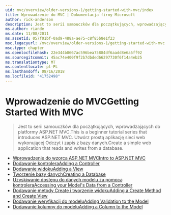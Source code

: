 ```yaml
---
uid: mvc/overview/older-versions-1/getting-started-with-mvc/index
title: Wprowadzenie do MVC | Dokumentacja firmy Microsoft
author: rick-anderson
description: Jest to serii samouczków dla początkujących, wprowadzających do platformy ASP.NET MVC. Utwórz prostą aplikację sieci web wykonującej Odczyt i zapis z bazy danych.
ms.author: riande
ms.date: 11/08/2011
ms.assetid: 057f01bf-0ad9-488a-ae75-c8f85b8e1f23
msc.legacyurl: /mvc/overview/older-versions-1/getting-started-with-mvc
msc.type: chapter
ms.openlocfilehash: 22e344b0667ac596bea75884df6aadd8e6a5ff92
ms.sourcegitcommit: 45ac74e400f9f2b7dbded66297730f6f14a4eb25
ms.translationtype: MT
ms.contentlocale: pl-PL
ms.lasthandoff: 08/16/2018
ms.locfileid: "41752498"
---
```

<a name="getting-started-with-mvc"></a><span data-ttu-id="b6fa7-104">Wprowadzenie do MVC</span><span class="sxs-lookup"><span data-stu-id="b6fa7-104">Getting Started With MVC</span></span>
====================
> <span data-ttu-id="b6fa7-105">Jest to serii samouczków dla początkujących, wprowadzających do platformy ASP.NET MVC.</span><span class="sxs-lookup"><span data-stu-id="b6fa7-105">This is a beginner tutorial series that introduces ASP.NET MVC.</span></span> <span data-ttu-id="b6fa7-106">Utwórz prostą aplikację sieci web wykonującej Odczyt i zapis z bazy danych.</span><span class="sxs-lookup"><span data-stu-id="b6fa7-106">Create a simple web application that reads and writes from a database.</span></span>


- [<span data-ttu-id="b6fa7-107">Wprowadzenie do wzorca ASP.NET MVC</span><span class="sxs-lookup"><span data-stu-id="b6fa7-107">Intro to ASP.NET MVC</span></span>](getting-started-with-mvc-part1.md)
- [<span data-ttu-id="b6fa7-108">Dodawanie kontrolera</span><span class="sxs-lookup"><span data-stu-id="b6fa7-108">Adding a Controller</span></span>](getting-started-with-mvc-part2.md)
- [<span data-ttu-id="b6fa7-109">Dodawanie widoku</span><span class="sxs-lookup"><span data-stu-id="b6fa7-109">Adding a View</span></span>](getting-started-with-mvc-part3.md)
- [<span data-ttu-id="b6fa7-110">Tworzenie bazy danych</span><span class="sxs-lookup"><span data-stu-id="b6fa7-110">Creating a Database</span></span>](getting-started-with-mvc-part4.md)
- [<span data-ttu-id="b6fa7-111">Uzyskiwanie dostępu do danych modelu za pomocą kontrolera</span><span class="sxs-lookup"><span data-stu-id="b6fa7-111">Accessing your Model's Data from a Controller</span></span>](getting-started-with-mvc-part5.md)
- [<span data-ttu-id="b6fa7-112">Dodawanie metody Create i tworzenie widoku</span><span class="sxs-lookup"><span data-stu-id="b6fa7-112">Adding a Create Method and Create View</span></span>](getting-started-with-mvc-part6.md)
- [<span data-ttu-id="b6fa7-113">Dodawanie weryfikacji do modelu</span><span class="sxs-lookup"><span data-stu-id="b6fa7-113">Adding Validation to the Model</span></span>](getting-started-with-mvc-part7.md)
- [<span data-ttu-id="b6fa7-114">Dodawanie kolumny do modelu</span><span class="sxs-lookup"><span data-stu-id="b6fa7-114">Adding a Column to the Model</span></span>](getting-started-with-mvc-part8.md)
